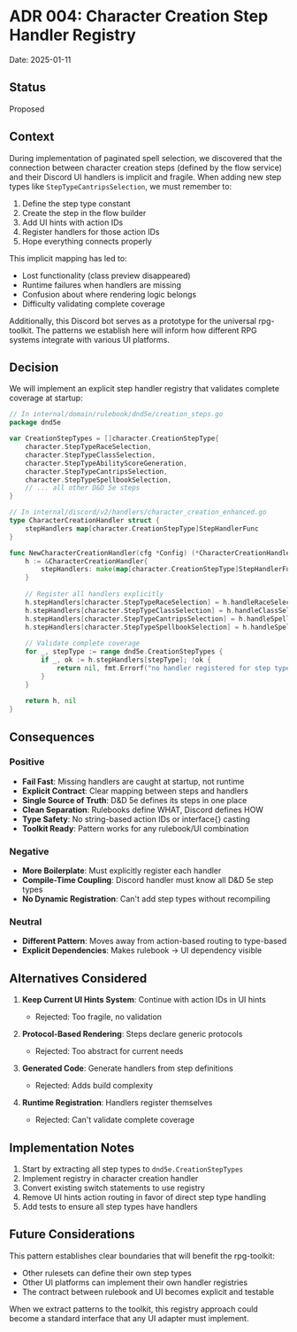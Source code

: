 # ADR 004: Character Creation Step Handler Registry

Date: 2025-01-11

## Status

Proposed

## Context

During implementation of paginated spell selection, we discovered that the connection between character creation steps (defined by the flow service) and their Discord UI handlers is implicit and fragile. When adding new step types like `StepTypeCantripsSelection`, we must remember to:

1. Define the step type constant
2. Create the step in the flow builder
3. Add UI hints with action IDs
4. Register handlers for those action IDs
5. Hope everything connects properly

This implicit mapping has led to:
- Lost functionality (class preview disappeared)
- Runtime failures when handlers are missing
- Confusion about where rendering logic belongs
- Difficulty validating complete coverage

Additionally, this Discord bot serves as a prototype for the universal rpg-toolkit. The patterns we establish here will inform how different RPG systems integrate with various UI platforms.

## Decision

We will implement an explicit step handler registry that validates complete coverage at startup:

```go
// In internal/domain/rulebook/dnd5e/creation_steps.go
package dnd5e

var CreationStepTypes = []character.CreationStepType{
    character.StepTypeRaceSelection,
    character.StepTypeClassSelection,
    character.StepTypeAbilityScoreGeneration,
    character.StepTypeCantripsSelection,
    character.StepTypeSpellbookSelection,
    // ... all other D&D 5e steps
}

// In internal/discord/v2/handlers/character_creation_enhanced.go
type CharacterCreationHandler struct {
    stepHandlers map[character.CreationStepType]StepHandlerFunc
}

func NewCharacterCreationHandler(cfg *Config) (*CharacterCreationHandler, error) {
    h := &CharacterCreationHandler{
        stepHandlers: make(map[character.CreationStepType]StepHandlerFunc),
    }
    
    // Register all handlers explicitly
    h.stepHandlers[character.StepTypeRaceSelection] = h.handleRaceSelection
    h.stepHandlers[character.StepTypeClassSelection] = h.handleClassSelection
    h.stepHandlers[character.StepTypeCantripsSelection] = h.handleSpellSelection
    h.stepHandlers[character.StepTypeSpellbookSelection] = h.handleSpellSelection
    
    // Validate complete coverage
    for _, stepType := range dnd5e.CreationStepTypes {
        if _, ok := h.stepHandlers[stepType]; !ok {
            return nil, fmt.Errorf("no handler registered for step type: %s", stepType)
        }
    }
    
    return h, nil
}
```

## Consequences

### Positive

- **Fail Fast**: Missing handlers are caught at startup, not runtime
- **Explicit Contract**: Clear mapping between steps and handlers
- **Single Source of Truth**: D&D 5e defines its steps in one place
- **Clean Separation**: Rulebooks define WHAT, Discord defines HOW
- **Type Safety**: No string-based action IDs or interface{} casting
- **Toolkit Ready**: Pattern works for any rulebook/UI combination

### Negative

- **More Boilerplate**: Must explicitly register each handler
- **Compile-Time Coupling**: Discord handler must know all D&D 5e step types
- **No Dynamic Registration**: Can't add step types without recompiling

### Neutral

- **Different Pattern**: Moves away from action-based routing to type-based
- **Explicit Dependencies**: Makes rulebook → UI dependency visible

## Alternatives Considered

1. **Keep Current UI Hints System**: Continue with action IDs in UI hints
   - Rejected: Too fragile, no validation

2. **Protocol-Based Rendering**: Steps declare generic protocols
   - Rejected: Too abstract for current needs

3. **Generated Code**: Generate handlers from step definitions
   - Rejected: Adds build complexity

4. **Runtime Registration**: Handlers register themselves
   - Rejected: Can't validate complete coverage

## Implementation Notes

1. Start by extracting all step types to `dnd5e.CreationStepTypes`
2. Implement registry in character creation handler
3. Convert existing switch statements to use registry
4. Remove UI hints action routing in favor of direct step type handling
5. Add tests to ensure all step types have handlers

## Future Considerations

This pattern establishes clear boundaries that will benefit the rpg-toolkit:
- Other rulesets can define their own step types
- Other UI platforms can implement their own handler registries
- The contract between rulebook and UI becomes explicit and testable

When we extract patterns to the toolkit, this registry approach could become a standard interface that any UI adapter must implement.